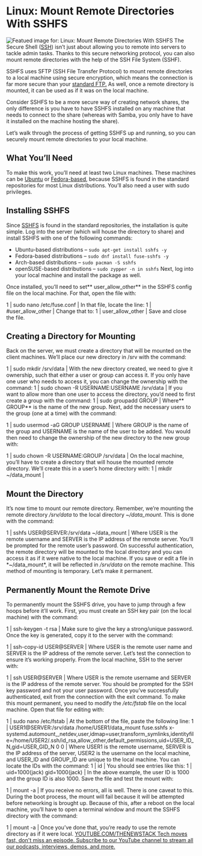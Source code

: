 # Linux: Mount Remote Directories With SSHFS
![Featued image for: Linux: Mount Remote Directories With SSHFS](https://cdn.thenewstack.io/media/2024/07/62ac5402-island-2482200_1280-1024x718.jpg)
The Secure Shell ([SSH](https://thenewstack.io/linux-limit-concurrent-users-on-your-server-with-ssh/)) isn’t just about allowing you to remote into servers to tackle admin tasks. Thanks to this secure networking protocol, you can also mount remote directories with the help of the SSH File System (SSHF).

SSHFS uses SFTP (SSH File Transfer Protocol) to mount remote directories to a local machine using secure encryption, which means the connection is far more secure than your [standard FTP.](https://thenewstack.io/create-a-secure-ftp-server-with-linux-and-ssh/) As well, once a remote directory is mounted, it can be used as if it was on the local machine.

Consider SSHFS to be a more secure way of creating network shares, the only difference is you have to have SSHFS installed on any machine that needs to connect to the share (whereas with Samba, you only have to have it installed on the machine hosting the share).

Let’s walk through the process of getting SSHFS up and running, so you can securely mount remote directories to your local machine.

## What You’ll Need
To make this work, you’ll need at least two Linux machines. These machines can be [Ubuntu](https://thenewstack.io/how-to-install-ubuntu-pro-on-your-servers/) or [Fedora-based](https://thenewstack.io/set-up-python-on-fedora-linux-4-steps/), because SSHFS is found in the standard repositories for most Linux distributions. You’ll also need a user with sudo privileges.

## Installing SSHFS
Since [SSHFS](https://man7.org/linux/man-pages/man1/sshfs.1.html) is found in the standard repositories, the installation is quite simple. Log into the server (which will house the directory to share) and install SSHFS with one of the following commands:

- Ubuntu-based distributions –
`sudo apt-get install sshfs -y`
- Fedora-based distributions –
`sudo dnf install fuse-sshfs -y`
- Arch-based distributions –
`sudo pacman -S sshfs`
- openSUSE-based distributions –
`sudo zypper -n in sshfs`
Next, log into your local machine and install the package as well.

Once installed, you’ll need to set** user_allow_other** in the SSHFS config file on the local machine. For that, open the file with:

1 |
sudo nano /etc/fuse.conf |
In that file, locate the line:
1 |
#user_allow_other |
Change that to:
1 |
user_allow_other |
Save and close the file.
## Creating a Directory for Mounting
Back on the server, we must create a directory that will be mounted on the client machines. We’ll place our new directory in /srv with the command:

1 |
sudo mkdir /srv/data |
With the new directory created, we need to give it ownership, such that either a user or group can access it. If you only have one user who needs to access it, you can change the ownership with the command:
1 |
sudo chown -R USERNAME:USERNAME /srv/data |
If you want to allow more than one user to access the directory, you’d need to first create a group with the command:
1 |
sudo groupadd GROUP |
Where** GROUP** is the name of the new group.
Next, add the necessary users to the group (one at a time) with the command:

1 |
sudo usermod -aG GROUP USERNAME |
Where GROUP is the name of the group and USERNAME is the name of the user to be added.
You would then need to change the ownership of the new directory to the new group with:

1 |
sudo chown -R USERNAME:GROUP /srv/data |
On the local machine, you’ll have to create a directory that will house the mounted remote directory. We’ll create this in a user’s home directory with:
1 |
mkdir ~/data_mount |
## Mount the Directory
It’s now time to mount our remote directory. Remember, we’re mounting the remote directory */srv/data* to the local directory *~/data_mount*. This is done with the command:

1 |
sshfs USER@SERVER:/srv/data ~/data_mount |
Where USER is the remote username and SERVER is the IP address of the remote server. You’ll be prompted for the remote user’s password. On successful authentication, the remote directory will be mounted to the local directory and you can access it as if it were native to the local machine. If you save or edit a file in *~/data_mount*, it will be reflected in */srv/data* on the remote machine.
This method of mounting is temporary. Let’s make it permanent.

## Permanently Mount the Remote Drive
To permanently mount the SSHFS drive, you have to jump through a few hoops before it’ll work. First, you must create an SSH key pair (on the local machine) with the command:

1 |
ssh-keygen -t rsa |
Make sure to give the key a strong/unique password.
Once the key is generated, copy it to the server with the command:

1 |
ssh-copy-id USER@SERVER |
Where USER is the remote user name and SERVER is the IP address of the remote server.
Let’s test the connection to ensure it’s working properly. From the local machine, SSH to the server with:

1 |
ssh USER@SERVER |
Where USER is the remote username and SERVER is the IP address of the remote server. You should be prompted for the SSH key password and not your user password. Once you’ve successfully authenticated, exit from the connection with the exit command.
To make this mount permanent, you need to modify the */etc/fstab* file on the local machine. Open that file for editing with:

1 |
sudo nano /etc/fstab |
At the bottom of the file, paste the following line:
1 |
USER1@SERVER:/srv/data /home/USER1/data_mount fuse.sshfs x-systemd.automount,_netdev,user,idmap=user,transform_symlinks,identityfile=/home/USER2/.ssh/id_rsa,allow_other,default_permissions,uid=USER_ID_N,gid=USER_GID_N 0 0 |
Where USER1 is the remote username, SERVER is the IP address of the server, USER2 is the username on the local machine, and USER_ID and GROUP_ID are unique to the local machine. You can locate the IDs with the command:
1 |
id |
You should see entries like this:
1 |
uid=1000(jack) gid=1000(jack) |
In the above example, the user ID is 1000 and the group ID is also 1000.
Save the file and test the mount with:

1 |
mount -a |
If you receive no errors, all is well.
There is one caveat to this. During the boot process, the mount will fail because it will be attempted before networking is brought up. Because of this, after a reboot on the local machine, you’ll have to open a terminal window and mount the SSHFS directory with the command:

1 |
mount -a |
Once you’ve done that, you’re ready to use the remote directory as if it were local.
[
YOUTUBE.COM/THENEWSTACK
Tech moves fast, don't miss an episode. Subscribe to our YouTube
channel to stream all our podcasts, interviews, demos, and more.
](https://youtube.com/thenewstack?sub_confirmation=1)